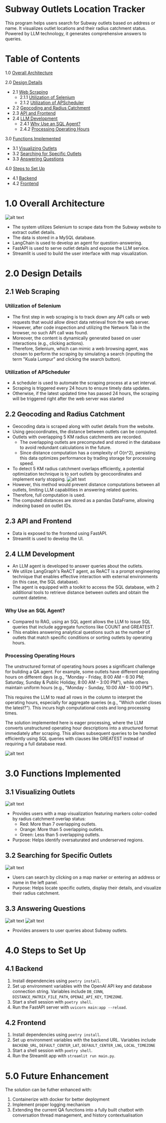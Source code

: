 # Subway Outlets Location Tracker
This program helps users search for Subway outlets based on address or name. It visualizes outlet locations and their radius catchment status. Powered by LLM technology, it generates comprehensive answers to queries.

# Table of Contents
1.0 [Overall Architecture](#10-overall-architecture)

2.0 [Design Details](#20-design-details)
  - 2.1 [Web Scraping](#21-web-scraping)
    - 2.1.1 [Utilization of Selenium](#utilization-of-selenium)
    - 2.1.2 [Utilization of APScheduler](#utilization-of-apscheduler)
  - 2.2 [Geocoding and Radius Catchment](#22-geocoding-and-radius-catchment)
  - 2.3 [API and Frontend](#23-api-and-frontend)
  - 2.4 [LLM Development](#24-llm-development)
    - 2.4.1 [Why Use an SQL Agent?](#why-use-an-sql-agent)
    - 2.4.2 [Processing Operating Hours](#processing-operating-hours)

3.0 [Functions Implemented](#30-functions-implemented)
  - 3.1 [Visualizing Outlets](#31-visualizing-outlets)
  - 3.2 [Searching for Specific Outlets](#32-searching-for-specific-outlets)
  - 3.3 [Answering Questions](#33-answering-questions)

4.0 [Steps to Set Up](#40-steps-to-set-up)
  - 4.1 [Backend](#41-backend)
  - 4.2 [Frontend](#42-frontend)

# 1.0 Overall Architecture
![alt text](assets/Overall-Architecture.png)
- The system utilizes Selenium to scrape data from the Subway website to extract outlet details.
- The data is stored in a MySQL database.
- LangChain is used to develop an agent for question-answering.
- FastAPI is used to serve outlet details and expose the LLM service.
- Streamlit is used to build the user interface with map visualization.

# 2.0 Design Details
## 2.1 Web Scraping
### Utilization of Selenium
- The first step in web scraping is to track down any API calls or web requests that would allow direct data retrieval from the web server.
- However, after code inspection and utilizing the Network Tab in the browser, no such API call was found.
- Moreover, the content is dynamically generated based on user interactions (e.g., clicking actions).
- Therefore, Selenium, which can mimic a web browsing agent, was chosen to perform the scraping by simulating a search (inputting the term "Kuala Lumpur" and clicking the search button).

### Utilization of APScheduler
- A scheduler is used to automate the scraping process at a set interval.
- Scraping is triggered every 24 hours to ensure timely data updates.
- Otherwise, if the latest updated time has passed 24 hours, the scraping will be triggered right after the web server was started 

## 2.2 Geocoding and Radius Catchment
- Geocoding data is scraped along with outlet details from the website.
- Using geocoordinates, the distance between outlets can be computed.
- Outlets with overlapping 5 KM radius catchments are recorded.
  - The overlapping outlets are precomputed and stored in the database to avoid redundant calculations in the future.
  - Since distance computation has a complexity of O(n^2), persisting this data optimizes performance by trading storage for processing speed.
- To detect 5 KM radius catchment overlaps efficiently, a potential optimization technique is to sort outlets by geocoordinates and implement early stopping.
![alt text](<assets/Potential Early Stopping Distance Computation.png>)
- However, this method would prevent distance computations between all outlets, limiting LLM capabilities in answering related queries.
- Therefore, full computation is used.
- The computed distances are stored as a pandas DataFrame, allowing indexing based on outlet IDs.

## 2.3 API and Frontend
- Data is exposed to the frontend using FastAPI.
- Streamlit is used to develop the UI.

## 2.4 LLM Development
- An LLM agent is developed to answer queries about the outlets.
- We utilize LangGraph's ReACT agent, as ReACT is a prompt engineering technique that enables effective interaction with external environments (in this case, the SQL database).
- The agent is equipped with a toolkit to access the SQL database, with 2 additional tools to retrieve distance between outlets and obtain the current datetime.

### Why Use an SQL Agent?
- Compared to RAG, using an SQL agent allows the LLM to issue SQL queries that include aggregate functions like COUNT and GREATEST.
- This enables answering analytical questions such as the number of outlets that match specific conditions or sorting outlets by operating hours.

### Processing Operating Hours
The unstructured format of operating hours poses a significant challenge for building a QA agent. For example, some outlets have different operating hours on different days (e.g., "Monday - Friday, 8:00 AM – 6:30 PM; Saturday, Sunday & Public Holiday, 8:00 AM – 3:00 PM"), while others maintain uniform hours (e.g., "Monday - Sunday, 10:00 AM - 10:00 PM").

This requires the LLM to read all rows in the column to interpret the operating hours, especially for aggregate queries (e.g., "Which outlet closes the latest?"). This incurs high computational costs and long processing times.

The solution implemented here is eager processing, where the LLM converts unstructured operating hour descriptions into a structured format immediately after scraping. This allows subsequent queries to be handled efficiently using SQL queries with clauses like GREATEST instead of requiring a full database read.

![alt text](<assets/Processing of Operating Hours.png>)

# 3.0 Functions Implemented
## 3.1 Visualizing Outlets
![alt text](<assets/Visualising Outlets.gif>)
- Provides users with a map visualization featuring markers color-coded by radius catchment overlap status:
  - Red: More than 7 overlapping outlets.
  - Orange: More than 5 overlapping outlets.
  - Green: Less than 5 overlapping outlets.
- Purpose: Helps identify oversaturated and underserved regions.

## 3.2 Searching for Specific Outlets
![alt text](<assets/Searching Outlet.gif>)
- Users can search by clicking on a map marker or entering an address or name in the left panel.
- Purpose: Helps locate specific outlets, display their details, and visualize their radius catchment.

## 3.3 Answering Questions
![alt text](<assets/qa sample 1.png>)
![alt text](<assets/qa sample 2.png>)
- Provides answers to user queries about Subway outlets.

# 4.0 Steps to Set Up
## 4.1 Backend
1. Install dependencies using `poetry install`.
2. Set up environment variables with the OpenAI API key and database connection string. Variables include `DB_CONN`,  `DISTANCE_MATRIX_FILE_PATH`, `OPENAI_API_KEY`, `TIMEZONE`.
3. Start a shell session with `poetry shell`.
4. Run the FastAPI server with `uvicorn main:app --reload`.

## 4.2 Frontend
1. Install dependencies using `poetry install`.
2. Set up environment variables with the backend URL. Variables include `BACKEND_URL`, `DEFAULT_CENTER_LAT`, `DEFAULT_CENTER_LNG`, `LOCAL_TIMEZONE`
1. Start a shell session with `poetry shell`.
2. Run the Streamlit app with `streamlit run main.py`.

# 5.0 Future Enhancement
The solution can be futher enhanced with:
1. Containerize with docker for better deployment
2. Implement proper logging mechanism
3. Extending the current QA functions into a fully built chatbot with conversation thread management, and history contextualisation


